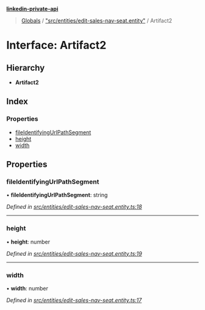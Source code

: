 **[linkedin-private-api](../README.md)**

> [Globals](../globals.md) / ["src/entities/edit-sales-nav-seat.entity"](../modules/_src_entities_edit_sales_nav_seat_entity_.md) / Artifact2

# Interface: Artifact2

## Hierarchy

* **Artifact2**

## Index

### Properties

* [fileIdentifyingUrlPathSegment](_src_entities_edit_sales_nav_seat_entity_.artifact2.md#fileidentifyingurlpathsegment)
* [height](_src_entities_edit_sales_nav_seat_entity_.artifact2.md#height)
* [width](_src_entities_edit_sales_nav_seat_entity_.artifact2.md#width)

## Properties

### fileIdentifyingUrlPathSegment

•  **fileIdentifyingUrlPathSegment**: string

*Defined in [src/entities/edit-sales-nav-seat.entity.ts:18](https://github.com/cosiall/linkedin-private-api/blob/f0f3775/src/entities/edit-sales-nav-seat.entity.ts#L18)*

___

### height

•  **height**: number

*Defined in [src/entities/edit-sales-nav-seat.entity.ts:19](https://github.com/cosiall/linkedin-private-api/blob/f0f3775/src/entities/edit-sales-nav-seat.entity.ts#L19)*

___

### width

•  **width**: number

*Defined in [src/entities/edit-sales-nav-seat.entity.ts:17](https://github.com/cosiall/linkedin-private-api/blob/f0f3775/src/entities/edit-sales-nav-seat.entity.ts#L17)*
